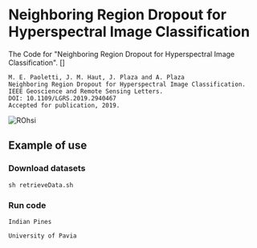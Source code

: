 # Neighboring Region Dropout for Hyperspectral Image Classification
The Code for "Neighboring Region Dropout for Hyperspectral Image Classification". []
```
M. E. Paoletti, J. M. Haut, J. Plaza and A. Plaza
Neighboring Region Dropout for Hyperspectral Image Classification.
IEEE Geoscience and Remote Sensing Letters.
DOI: 10.1109/LGRS.2019.2940467
Accepted for publication, 2019.
```

![ROhsi](https://github.com/mhaut/DeepNRD/blob/master/images/featuremap.png)



## Example of use
### Download datasets

```
sh retrieveData.sh
```

### Run code

```
Indian Pines

University of Pavia

```
